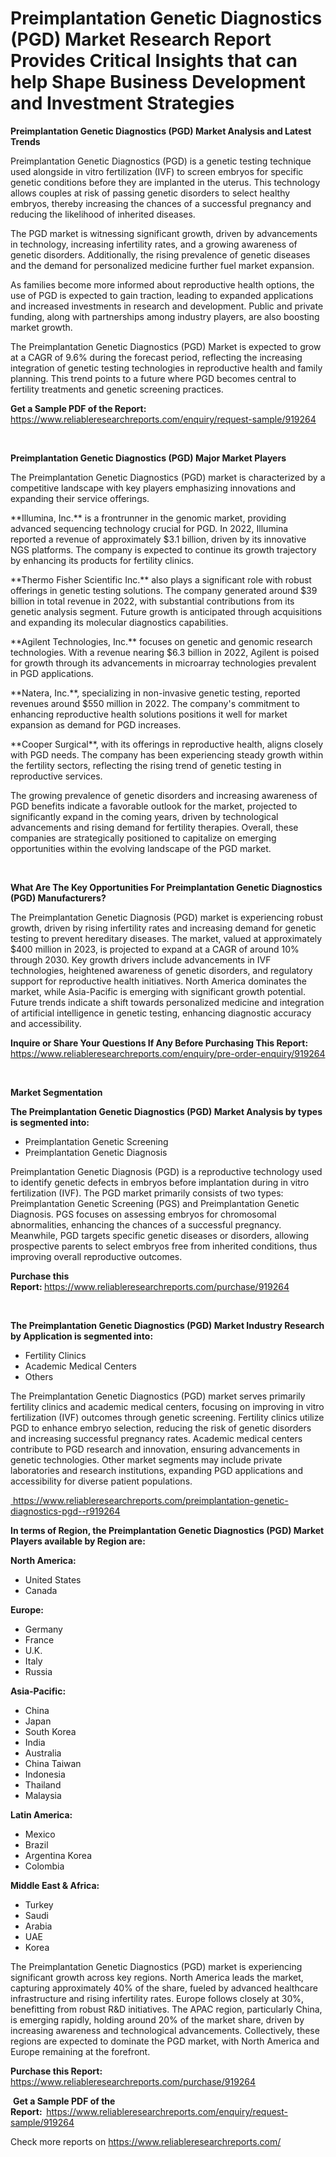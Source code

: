 <p><h1>Preimplantation Genetic Diagnostics (PGD) Market Research Report Provides Critical Insights that can help Shape Business Development and Investment Strategies</h1></p><p><strong>Preimplantation Genetic Diagnostics (PGD) Market Analysis and Latest Trends</strong></p>
<p><p>Preimplantation Genetic Diagnostics (PGD) is a genetic testing technique used alongside in vitro fertilization (IVF) to screen embryos for specific genetic conditions before they are implanted in the uterus. This technology allows couples at risk of passing genetic disorders to select healthy embryos, thereby increasing the chances of a successful pregnancy and reducing the likelihood of inherited diseases. </p><p>The PGD market is witnessing significant growth, driven by advancements in technology, increasing infertility rates, and a growing awareness of genetic disorders. Additionally, the rising prevalence of genetic diseases and the demand for personalized medicine further fuel market expansion. </p><p>As families become more informed about reproductive health options, the use of PGD is expected to gain traction, leading to expanded applications and increased investments in research and development. Public and private funding, along with partnerships among industry players, are also boosting market growth. </p><p>The Preimplantation Genetic Diagnostics (PGD) Market is expected to grow at a CAGR of 9.6% during the forecast period, reflecting the increasing integration of genetic testing technologies in reproductive health and family planning. This trend points to a future where PGD becomes central to fertility treatments and genetic screening practices.</p></p>
<p><strong>Get a Sample PDF of the Report:&nbsp;</strong> <a href="https://www.reliableresearchreports.com/enquiry/request-sample/919264?utm_campaign=2233&utm_medium=2&utm_source=Github&utm_content=ia&utm_term=03032025&utm_id=preimplantation-genetic-diagnostics-pgd">https://www.reliableresearchreports.com/enquiry/request-sample/919264</a></p>
<p>&nbsp;</p>
<p><strong>Preimplantation Genetic Diagnostics (PGD) Major Market Players</strong></p>
<p><p>The Preimplantation Genetic Diagnostics (PGD) market is characterized by a competitive landscape with key players emphasizing innovations and expanding their service offerings. </p><p>**Illumina, Inc.** is a frontrunner in the genomic market, providing advanced sequencing technology crucial for PGD. In 2022, Illumina reported a revenue of approximately $3.1 billion, driven by its innovative NGS platforms. The company is expected to continue its growth trajectory by enhancing its products for fertility clinics.</p><p>**Thermo Fisher Scientific Inc.** also plays a significant role with robust offerings in genetic testing solutions. The company generated around $39 billion in total revenue in 2022, with substantial contributions from its genetic analysis segment. Future growth is anticipated through acquisitions and expanding its molecular diagnostics capabilities.</p><p>**Agilent Technologies, Inc.** focuses on genetic and genomic research technologies. With a revenue nearing $6.3 billion in 2022, Agilent is poised for growth through its advancements in microarray technologies prevalent in PGD applications.</p><p>**Natera, Inc.**, specializing in non-invasive genetic testing, reported revenues around $550 million in 2022. The company's commitment to enhancing reproductive health solutions positions it well for market expansion as demand for PGD increases.</p><p>**Cooper Surgical**, with its offerings in reproductive health, aligns closely with PGD needs. The company has been experiencing steady growth within the fertility sectors, reflecting the rising trend of genetic testing in reproductive services.</p><p>The growing prevalence of genetic disorders and increasing awareness of PGD benefits indicate a favorable outlook for the market, projected to significantly expand in the coming years, driven by technological advancements and rising demand for fertility therapies. Overall, these companies are strategically positioned to capitalize on emerging opportunities within the evolving landscape of the PGD market.</p></p>
<p>&nbsp;</p>
<p><strong>What Are The Key Opportunities For Preimplantation Genetic Diagnostics (PGD) Manufacturers?</strong></p>
<p><p>The Preimplantation Genetic Diagnosis (PGD) market is experiencing robust growth, driven by rising infertility rates and increasing demand for genetic testing to prevent hereditary diseases. The market, valued at approximately $400 million in 2023, is projected to expand at a CAGR of around 10% through 2030. Key growth drivers include advancements in IVF technologies, heightened awareness of genetic disorders, and regulatory support for reproductive health initiatives. North America dominates the market, while Asia-Pacific is emerging with significant growth potential. Future trends indicate a shift towards personalized medicine and integration of artificial intelligence in genetic testing, enhancing diagnostic accuracy and accessibility.</p></p>
<p><strong>Inquire or Share Your Questions If Any Before Purchasing This Report:</strong> <a href="https://www.reliableresearchreports.com/enquiry/pre-order-enquiry/919264?utm_campaign=2233&utm_medium=2&utm_source=Github&utm_content=ia&utm_term=03032025&utm_id=preimplantation-genetic-diagnostics-pgd">https://www.reliableresearchreports.com/enquiry/pre-order-enquiry/919264</a></p>
<p>&nbsp;</p>
<p><strong>Market Segmentation</strong></p>
<p><strong>The Preimplantation Genetic Diagnostics (PGD) Market Analysis by types is segmented into:</strong></p>
<p><ul><li>Preimplantation Genetic Screening</li><li>Preimplantation Genetic Diagnosis</li></ul></p>
<p><p>Preimplantation Genetic Diagnosis (PGD) is a reproductive technology used to identify genetic defects in embryos before implantation during in vitro fertilization (IVF). The PGD market primarily consists of two types: Preimplantation Genetic Screening (PGS) and Preimplantation Genetic Diagnosis. PGS focuses on assessing embryos for chromosomal abnormalities, enhancing the chances of a successful pregnancy. Meanwhile, PGD targets specific genetic diseases or disorders, allowing prospective parents to select embryos free from inherited conditions, thus improving overall reproductive outcomes.</p></p>
<p><strong>Purchase this Report:&nbsp;</strong><a href="https://www.reliableresearchreports.com/purchase/919264?utm_campaign=2233&utm_medium=2&utm_source=Github&utm_content=ia&utm_term=03032025&utm_id=preimplantation-genetic-diagnostics-pgd">https://www.reliableresearchreports.com/purchase/919264</a></p>
<p>&nbsp;</p>
<p><strong>The Preimplantation Genetic Diagnostics (PGD) Market Industry Research by Application is segmented into:</strong></p>
<p><ul><li>Fertility Clinics</li><li>Academic Medical Centers</li><li>Others</li></ul></p>
<p><p>The Preimplantation Genetic Diagnostics (PGD) market serves primarily fertility clinics and academic medical centers, focusing on improving in vitro fertilization (IVF) outcomes through genetic screening. Fertility clinics utilize PGD to enhance embryo selection, reducing the risk of genetic disorders and increasing successful pregnancy rates. Academic medical centers contribute to PGD research and innovation, ensuring advancements in genetic technologies. Other market segments may include private laboratories and research institutions, expanding PGD applications and accessibility for diverse patient populations.</p></p>
<p><a href="https://www.reliableresearchreports.com/preimplantation-genetic-diagnostics-pgd--r919264?utm_campaign=2233&utm_medium=2&utm_source=Github&utm_content=ia&utm_term=03032025&utm_id=preimplantation-genetic-diagnostics-pgd">&nbsp;https://www.reliableresearchreports.com/preimplantation-genetic-diagnostics-pgd--r919264</a></p>
<p><strong>In terms of Region, the Preimplantation Genetic Diagnostics (PGD) Market Players available by Region are:</strong></p>
<p>
    <p> <strong> North America: </strong>
        <ul>
            <li>United States</li>
            <li>Canada</li>
        </ul>
        </p> 
    <p> <strong> Europe: </strong>
        <ul>
            <li>Germany</li>
            <li>France</li>
            <li>U.K.</li>
            <li>Italy</li>
            <li>Russia</li>
        </ul>
        </p> 
    <p> <strong> Asia-Pacific: </strong>
        <ul>
            <li>China</li>
            <li>Japan</li>
            <li>South Korea</li>
            <li>India</li>
            <li>Australia</li>
            <li>China Taiwan</li>
            <li>Indonesia</li>
            <li>Thailand</li>
            <li>Malaysia</li>
        </ul>
        </p> 
    <p> <strong> Latin America: </strong>
        <ul>
            <li>Mexico</li>
            <li>Brazil</li>
            <li>Argentina Korea</li>
            <li>Colombia</li>
        </ul>
        </p> 
    <p> <strong> Middle East & Africa: </strong>
        <ul>
            <li>Turkey</li>
            <li>Saudi</li>
            <li>Arabia</li>
            <li>UAE</li>
            <li>Korea</li>
        </ul>
    </p>
    </p>
<p><p>The Preimplantation Genetic Diagnostics (PGD) market is experiencing significant growth across key regions. North America leads the market, capturing approximately 40% of the share, fueled by advanced healthcare infrastructure and rising infertility rates. Europe follows closely at 30%, benefitting from robust R&D initiatives. The APAC region, particularly China, is emerging rapidly, holding around 20% of the market share, driven by increasing awareness and technological advancements. Collectively, these regions are expected to dominate the PGD market, with North America and Europe remaining at the forefront.</p></p>
<p><strong>Purchase this Report: </strong><a href="https://www.reliableresearchreports.com/purchase/919264?utm_campaign=2233&utm_medium=2&utm_source=Github&utm_content=ia&utm_term=03032025&utm_id=preimplantation-genetic-diagnostics-pgd">https://www.reliableresearchreports.com/purchase/919264</a></p>
<p>&nbsp;<strong>Get a Sample PDF of the Report:&nbsp;&nbsp;</strong><a href="https://www.reliableresearchreports.com/enquiry/request-sample/919264?utm_campaign=2233&utm_medium=2&utm_source=Github&utm_content=ia&utm_term=03032025&utm_id=preimplantation-genetic-diagnostics-pgd">https://www.reliableresearchreports.com/enquiry/request-sample/919264</a></p>
<p><strong></strong></p>
<p>Check more reports on <a href="https://www.reliableresearchreports.com/?utm_campaign=2233&utm_medium=2&utm_source=Github&utm_content=ia&utm_term=03032025&utm_id=preimplantation-genetic-diagnostics-pgd">https://www.reliableresearchreports.com/</a></p>